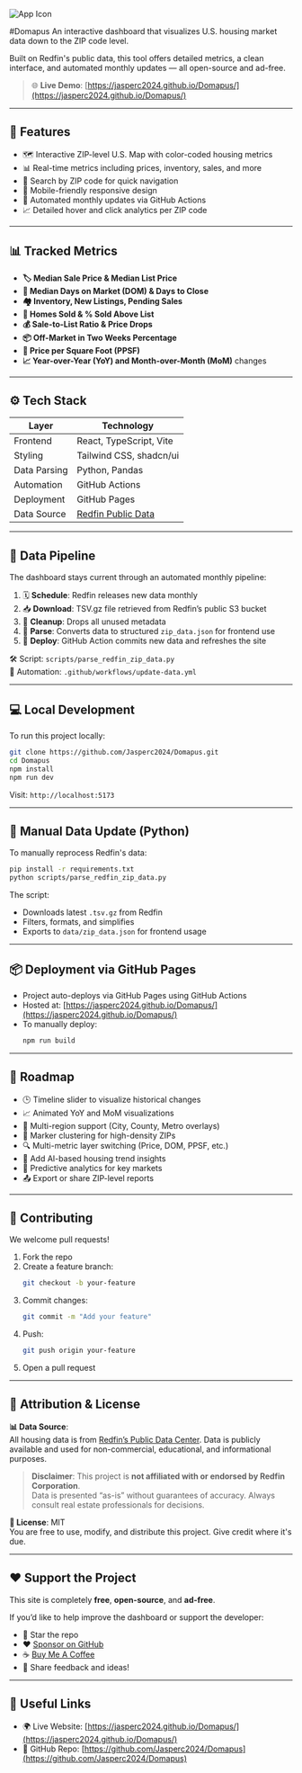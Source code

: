 ![App Icon](https://jasperc2024.github.io/Domapus/public/favicon_io/android-chrome-512x512.png)

#Domapus
An interactive dashboard that visualizes U.S. housing market data down to the ZIP code level. 

Built on Redfin's public data, this tool offers detailed metrics, a clean interface, and automated monthly updates — all open-source and ad-free.

> 🌐 **Live Demo**: [https://jasperc2024.github.io/Domapus/](https://jasperc2024.github.io/Domapus/)

---

## 🚀 Features

- 🗺️ Interactive ZIP-level U.S. Map with color-coded housing metrics
- 📊 Real-time metrics including prices, inventory, sales, and more
- 🔎 Search by ZIP code for quick navigation
- 📱 Mobile-friendly responsive design
- 🔄 Automated monthly updates via GitHub Actions
- 📈 Detailed hover and click analytics per ZIP code

---

## 📊 Tracked Metrics

- **🏷 Median Sale Price & Median List Price**
- **📆 Median Days on Market (DOM) & Days to Close**
- **🏘 Inventory, New Listings, Pending Sales**
- **🏡 Homes Sold & % Sold Above List**
- **💰 Sale-to-List Ratio & Price Drops**
- **📦 Off-Market in Two Weeks Percentage**
- **📐 Price per Square Foot (PPSF)**
- **📈 Year-over-Year (YoY) and Month-over-Month (MoM)** changes

---

## ⚙️ Tech Stack

| Layer        | Technology                            |
|--------------|----------------------------------------|
| Frontend     | React, TypeScript, Vite               |
| Styling      | Tailwind CSS, shadcn/ui               |
| Data Parsing | Python, Pandas                        |
| Automation   | GitHub Actions                        |
| Deployment   | GitHub Pages                          |
| Data Source  | [Redfin Public Data](https://www.redfin.com/news/data-center/) |

---

## 🔁 Data Pipeline

The dashboard stays current through an automated monthly pipeline:

1. 🗓 **Schedule**: Redfin releases new data monthly
2. 📥 **Download**: TSV.gz file retrieved from Redfin’s public S3 bucket
3. 🧹 **Cleanup**: Drops all unused metadata
4. 🔄 **Parse**: Converts data to structured `zip_data.json` for frontend use
5. 🚀 **Deploy**: GitHub Action commits new data and refreshes the site

🛠 Script: `scripts/parse_redfin_zip_data.py`  
🔁 Automation: `.github/workflows/update-data.yml`

---

## 💻 Local Development

To run this project locally:

```bash
git clone https://github.com/Jasperc2024/Domapus.git
cd Domapus
npm install
npm run dev
```

Visit: `http://localhost:5173`

---

## 🐍 Manual Data Update (Python)

To manually reprocess Redfin's data:

```bash
pip install -r requirements.txt
python scripts/parse_redfin_zip_data.py
```

The script:
- Downloads latest `.tsv.gz` from Redfin
- Filters, formats, and simplifies
- Exports to `data/zip_data.json` for frontend usage

---

## 📦 Deployment via GitHub Pages

- Project auto-deploys via GitHub Pages using GitHub Actions
- Hosted at: [https://jasperc2024.github.io/Domapus/](https://jasperc2024.github.io/Domapus/)
- To manually deploy:
  ```bash
  npm run build
  ```

---

## 🧭 Roadmap

- 🕒 Timeline slider to visualize historical changes
- 📈 Animated YoY and MoM visualizations
- 🧭 Multi-region support (City, County, Metro overlays)
- 📍 Marker clustering for high-density ZIPs
- 🔍 Multi-metric layer switching (Price, DOM, PPSF, etc.)
- 🧠 Add AI-based housing trend insights
- 🧮 Predictive analytics for key markets
- 📤 Export or share ZIP-level reports

---

## 🙋 Contributing

We welcome pull requests!

1. Fork the repo
2. Create a feature branch:
   ```bash
   git checkout -b your-feature
   ```
3. Commit changes:
   ```bash
   git commit -m "Add your feature"
   ```
4. Push:
   ```bash
   git push origin your-feature
   ```
5. Open a pull request

---

## 📢 Attribution & License

**📊 Data Source**:  
All housing data is from [Redfin’s Public Data Center](https://www.redfin.com/news/data-center/). Data is publicly available and used for non-commercial, educational, and informational purposes.

> **Disclaimer**: This project is **not affiliated with or endorsed by Redfin Corporation**.  
> Data is presented “as-is” without guarantees of accuracy. Always consult real estate professionals for decisions.

**📝 License**: MIT  
You are free to use, modify, and distribute this project. Give credit where it's due.

---

## ❤️ Support the Project

This site is completely **free**, **open-source**, and **ad-free**.

If you’d like to help improve the dashboard or support the developer:

- 🌟 Star the repo  
- :hearts: [Sponsor on GitHub](https://github.com/sponsors/jasperc2024)
- :coffee: [Buy Me A Coffee](https://buymeacoffee.com/jasperc)
- 💬 Share feedback and ideas!

---

## 🔗 Useful Links

- 🌍 Live Website: [https://jasperc2024.github.io/Domapus/](https://jasperc2024.github.io/Domapus/)
- 📁 GitHub Repo: [https://github.com/Jasperc2024/Domapus](https://github.com/Jasperc2024/Domapus)
```
